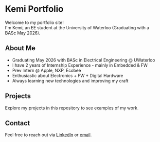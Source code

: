 # Kemi Portfolio

Welcome to my portfolio site!  
I'm Kemi, an EE student at the University of Waterloo (Graduating with a BASc May 2026). 

## About Me

- Graduating May 2026 with BASc in Electrical Engineering  @ UWaterloo 
- I have 2 years of Internship Experience - mainly in Embedded & FW
- Prev Intern @ Apple, NXP, Ecobee
- Enthusiastic about Electronics + FW + Digital Hardware
- Always learning new technologies and improving my craft

## Projects

Explore my projects in this repository to see examples of my work.

## Contact

Feel free to reach out via [LinkedIn](https://www.linkedin.com/in/oluwakemi-oni-150bba216/) or [email](oluwakemioni2004@gmail.com).